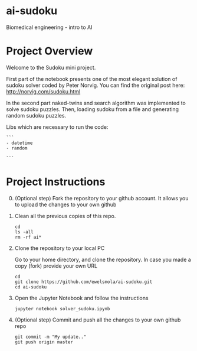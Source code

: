 # ai-sudoku

Biomedical engineering - intro to AI

# Project Overview
Welcome to the Sudoku mini project.

First part of the notebook presents one of the most elegant solution of sudoku solver coded by Peter Norvig. You can find the original post here: http://norvig.com/sudoku.html

In the second part naked-twins and search algorithm was implemented to solve sudoku puzzles.
Then, loading sudoku from a file and generating random sudoku puzzles.

Libs which are necessary to run the code:

    ```
    - datetime 
    - random
    
    ```
    
# Project Instructions

0. (Optional step) Fork the repository to your github account. It allows you to upload the changes to your own github

1. Clean all the previous copies of this repo.

    ```
    cd
    ls -all
    rm -rf ai*
    ```

2. Clone the repository to your local PC

    Go to your home directory, and clone the repository. In case you made a copy (fork) provide your own URL
    ```
    cd
    git clone https://github.com/ewelsmola/ai-sudoku.git
    cd ai-sudoku
    ```

3. Open the Jupyter Notebook and follow the instructions
	
    ```
    jupyter notebook solver_sudoku.ipynb
    ```
  
4. (Optional step) Commit and push all the changes to your own github repo 

    ```
    git commit -m "My update.."
    git push origin master
    ```